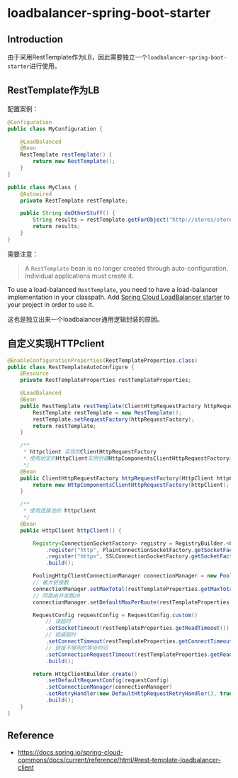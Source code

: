 # loadbalancer-spring-boot-starter

## Introduction

由于采用RestTemplate作为LB，因此需要独立一个`loadbalancer-spring-boot-starter`进行使用。

## RestTemplate作为LB

配置案例：

```java
@Configuration
public class MyConfiguration {

    @LoadBalanced
    @Bean
    RestTemplate restTemplate() {
        return new RestTemplate();
    }
}

public class MyClass {
    @Autowired
    private RestTemplate restTemplate;

    public String doOtherStuff() {
        String results = restTemplate.getForObject("http://stores/stores", String.class);
        return results;
    }
}
```

需要注意：

>  A `RestTemplate` bean is no longer created through auto-configuration. Individual applications must create it.

 To use a load-balanced `RestTemplate`, you need to have a load-balancer implementation in your classpath. Add [Spring Cloud LoadBalancer starter](https://docs.spring.io/spring-cloud-commons/docs/current/reference/html/#spring-cloud-loadbalancer-starter) to your project in order to use it.

这也是独立出来一个loadbalancer通用逻辑封装的原因。

## 自定义实现HTTPclient

```java
@EnableConfigurationProperties(RestTemplateProperties.class)
public class RestTemplateAutoConfigure {
    @Resource
    private RestTemplateProperties restTemplateProperties;

    @LoadBalanced
    @Bean
    public RestTemplate restTemplate(ClientHttpRequestFactory httpRequestFactory) {
        RestTemplate restTemplate = new RestTemplate();
        restTemplate.setRequestFactory(httpRequestFactory);
        return restTemplate;
    }

    /**
     * httpclient 实现的ClientHttpRequestFactory
     * 使用给定的HttpClient实例创建HttpComponentsClientHttpRequestFactory的新实例。
     */
    @Bean
    public ClientHttpRequestFactory httpRequestFactory(HttpClient httpClient) {
        return new HttpComponentsClientHttpRequestFactory(httpClient);
    }

    /**
     * 使用连接池的 httpclient
     */
    @Bean
    public HttpClient httpClient() {

        Registry<ConnectionSocketFactory> registry = RegistryBuilder.<ConnectionSocketFactory>create()
            .register("http", PlainConnectionSocketFactory.getSocketFactory())
            .register("https", SSLConnectionSocketFactory.getSocketFactory())
            .build();

        PoolingHttpClientConnectionManager connectionManager = new PoolingHttpClientConnectionManager(registry);
        // 最大链接数
        connectionManager.setMaxTotal(restTemplateProperties.getMaxTotal());
        // 同路由并发数20
        connectionManager.setDefaultMaxPerRoute(restTemplateProperties.getMaxPerRoute());

        RequestConfig requestConfig = RequestConfig.custom()
            // 读超时
            .setSocketTimeout(restTemplateProperties.getReadTimeout())
            // 链接超时
            .setConnectTimeout(restTemplateProperties.getConnectTimeout())
            // 链接不够用的等待时间
            .setConnectionRequestTimeout(restTemplateProperties.getReadTimeout())
            .build();

        return HttpClientBuilder.create()
            .setDefaultRequestConfig(requestConfig)
            .setConnectionManager(connectionManager)
            .setRetryHandler(new DefaultHttpRequestRetryHandler(3, true))
            .build();
    }
}

```

## Reference

- https://docs.spring.io/spring-cloud-commons/docs/current/reference/html/#rest-template-loadbalancer-client